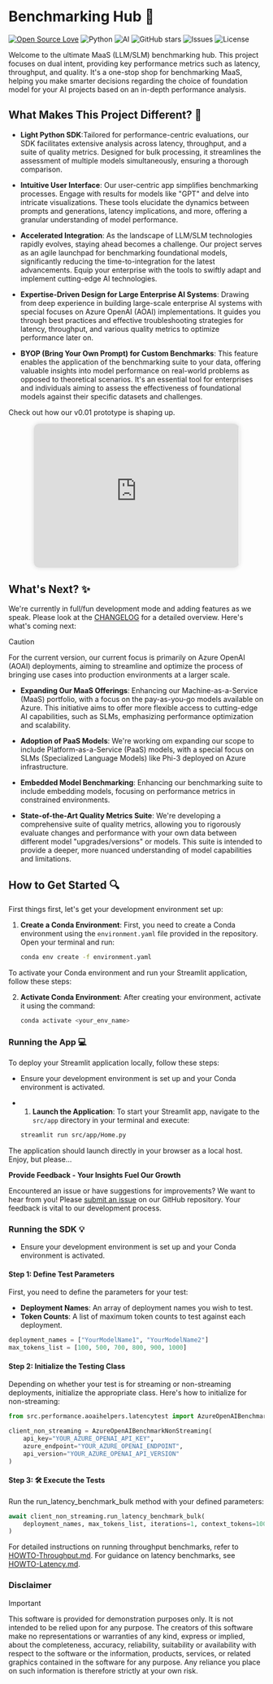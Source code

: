 # Benchmarking Hub 🤖

[![Open Source Love](https://firstcontributions.github.io/open-source-badges/badges/open-source-v1/open-source.svg)](https://github.com/firstcontributions/open-source-badges)
![Python](https://img.shields.io/badge/python-3.9+-blue.svg)
![AI](https://img.shields.io/badge/AI-enthusiast-7F52FF.svg)
![GitHub stars](https://img.shields.io/github/stars/pablosalvador10/gbb-ai-upgrade-llm?style=social)
![Issues](https://img.shields.io/github/issues/pablosalvador10/gbb-ai-upgrade-llm)
![License](https://img.shields.io/github/license/pablosalvador10/gbb-ai-upgrade-llm)

Welcome to the ultimate MaaS (LLM/SLM) benchmarking hub. This project focuses on dual intent, providing key performance metrics such as latency, throughput, and quality. It's a one-stop shop for benchmarking MaaS, helping you make smarter decisions regarding the choice of foundation model for your AI projects based on an in-depth performance analysis.

## What Makes This Project Different? 🚀

- **Light Python SDK**:Tailored for performance-centric evaluations, our SDK facilitates extensive analysis across latency, throughput, and a suite of quality metrics. Designed for bulk processing, it streamlines the assessment of multiple models simultaneously, ensuring a thorough comparison.

- **Intuitive User Interface**: Our user-centric app simplifies benchmarking processes. Engage with results for models like "GPT" and delve into intricate visualizations. These tools elucidate the dynamics between prompts and generations, latency implications, and more, offering a granular understanding of model performance.

- **Accelerated Integration**: As the landscape of LLM/SLM technologies rapidly evolves, staying ahead becomes a challenge. Our project serves as an agile launchpad for benchmarking foundational models, significantly reducing the time-to-integration for the latest advancements. Equip your enterprise with the tools to swiftly adapt and implement cutting-edge AI technologies.

- **Expertise-Driven Design for Large Enterprise AI Systems**: Drawing from deep experience in building large-scale enterprise AI systems with special focuses on Azure OpenAI (AOAI) implementations. It guides you through best practices and effective troubleshooting strategies for latency, throughput, and various quality metrics to optimize performance later on.

- **BYOP (Bring Your Own Prompt) for Custom Benchmarks**: This feature enables the application of the benchmarking suite to your  data, offering valuable insights into model performance on real-world problems as opposed to theoretical scenarios. It's an essential tool for enterprises and individuals aiming to assess the effectiveness of foundational models against their specific datasets and challenges.

Check out how our v0.01 prototype is shaping up.

<div style="position: relative; padding-bottom: 56.25%; height: 0; overflow: hidden; border-radius: 10px; box-shadow: 0 0 10px rgba(0, 0, 0, 0.15); width: 80%; margin: auto;">
    <iframe src="https://www.loom.com/embed/9c6592b16c5b4785805ce87393601dfd?sid=bcc2e170-9295-427c-ae11-b89489f3ab6b" 
    frameborder="0" 
    webkitallowfullscreen 
    mozallowfullscreen 
    allowfullscreen 
    style="position: absolute; top: 0; left: 0; width: 100%; height: 100%;"></iframe>
</div>

## What's Next? ✨

We're currently in full/fun development mode and adding features as we speak. Please look at the [CHANGELOG](./CHANGELOG.md) for a detailed overview. Here's what's coming next:

> [!CAUTION]
> For the current version, our current focus is primarily on Azure OpenAI (AOAI) deployments, aiming to streamline and optimize the process of bringing use cases into production environments at a larger scale.

- **Expanding Our MaaS Offerings**: Enhancing our Machine-as-a-Service (MaaS) portfolio, with a focus on the pay-as-you-go models available on Azure. This initiative aims to offer more flexible access to cutting-edge AI capabilities, such as SLMs, emphasizing performance optimization and scalability.

- **Adoption of PaaS Models**: We're working om expanding our scope to include Platform-as-a-Service (PaaS) models, with a special focus on SLMs (Specialized Language Models) like Phi-3 deployed on Azure infrastructure.

- **Embedded Model Benchmarking**: Enhancing our benchmarking suite to include embedding models, focusing on performance metrics in constrained environments.

- **State-of-the-Art Quality Metrics Suite**: We're developing a comprehensive suite of quality metrics, allowing you to rigorously evaluate changes and performance with your own data between different model "upgrades/versions" or models. This suite is intended to provide a deeper, more nuanced understanding of model capabilities and limitations.

## How to Get Started 🔍

First things first, let's get your development environment set up:

1. **Create a Conda Environment**: First, you need to create a Conda environment using the `environment.yaml` file provided in the repository. Open your terminal and run:

   ```bash
   conda env create -f environment.yaml
   ```
To activate your Conda environment and run your Streamlit application, follow these steps:

2. **Activate Conda Environment**: After creating your environment, activate it using the command:
   ```bash
   conda activate <your_env_name>
   ```

### Running the App 💻

To deploy your Streamlit application locally, follow these steps:

- Ensure your development environment is set up and your Conda environment is activated.

- 1. **Launch the Application**: To start your Streamlit app, navigate to the `src/app` directory in your terminal and execute:

    ```bash
    streamlit run src/app/Home.py
    ```
The application should launch directly in your browser as a local host. Enjoy, but please...

**Provide Feedback - Your Insights Fuel Our Growth**

Encountered an issue or have suggestions for improvements? We want to hear from you! Please [submit an issue]() on our GitHub repository. Your feedback is vital to our development process.

### Running the SDK 💡

- Ensure your development environment is set up and your Conda environment is activated.

#### Step 1: Define Test Parameters

First, you need to define the parameters for your test:

- **Deployment Names**: An array of deployment names you wish to test.
- **Token Counts**: A list of maximum token counts to test against each deployment.

```python
deployment_names = ["YourModelName1", "YourModelName2"]
max_tokens_list = [100, 500, 700, 800, 900, 1000]
```

#### Step 2: Initialize the Testing Class
Depending on whether your test is for streaming or non-streaming deployments, initialize the appropriate class. Here's how to initialize for non-streaming:


```python
from src.performance.aoaihelpers.latencytest import AzureOpenAIBenchmarkNonStreaming

client_non_streaming = AzureOpenAIBenchmarkNonStreaming(
    api_key="YOUR_AZURE_OPENAI_API_KEY",
    azure_endpoint="YOUR_AZURE_OPENAI_ENDPOINT",
    api_version="YOUR_AZURE_OPENAI_API_VERSION"
)
```

#### Step 3: 🛠️ Execute the Tests
Run the run_latency_benchmark_bulk method with your defined parameters:

```python
await client_non_streaming.run_latency_benchmark_bulk(
    deployment_names, max_tokens_list, iterations=1, context_tokens=1000, multiregion=False
)
```

For detailed instructions on running throughput benchmarks, refer to [HOWTO-Throughput.md](notebooks/benchmarks/HOWTO-Throughput.md). For guidance on latency benchmarks, see [HOWTO-Latency.md](notebooks/benchmarks/HOWTO-Latency.md).

<!-- ## 🎒 Show and tell
> [!TIP]
> Install the [VS Code Reveal extension](https://marketplace.visualstudio.com/items?itemName=evilz.vscode-reveal), open LLM-BENCHMARK-EVALUATOR.md and click on 'slides' at the bottom to present the LLM Benchmark Evaluator without leaving VS Code.
> Or just open the [LLM-BENCHMARK-EVALUATOR.pptx](https://view.officeapps.live.com/op/view.aspx?src=https%3A%2F%2Fraw.githubusercontent.com%2FYourGitHubUsername%2FLLM-Benchmark-Evaluator%2Fmain%2FLLM-BENCHMARK-EVALUATOR.pptx&wdOrigin=BROWSELINK) for a plain old PowerPoint experience. -->

### Disclaimer
> [!IMPORTANT]
> This software is provided for demonstration purposes only. It is not intended to be relied upon for any purpose. The creators of this software make no representations or warranties of any kind, express or implied, about the completeness, accuracy, reliability, suitability or availability with respect to the software or the information, products, services, or related graphics contained in the software for any purpose. Any reliance you place on such information is therefore strictly at your own risk.